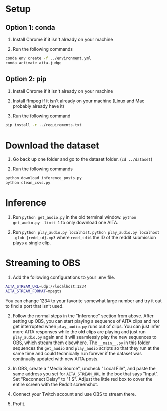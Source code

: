 # Setup

## Option 1: conda
1) Install Chrome if it isn't already on your machine

2) Run the following commands
```sh
conda env create -f ../environment.yml
conda activate aita-judge
```

## Option 2: pip
1) Install Chrome if it isn't already on your machine

2) Install ffmpeg if it isn't already on your machine (Linux and Mac probably already have it)

3) Run the following command
```sh
pip install -r ../requirements.txt
```

# Download the dataset
1) Go back up one folder and go to the dataset folder. (`cd ../dataset`)

2) Run the following commands
```sh
python download_inference_posts.py
python clean_csvs.py
```

# Inference
1) Run `python get_audio.py` in the old terminal window. `python get_audio.py -limit 1` to only download one AITA.

2) Run `python play_audio.py localhost`. `python play_audio.py localhost -glob {redd_id}.mp3` where `redd_id` is the ID of the reddit submission plays a single clip.

# Streaming to OBS
1) Add the following configurations to your .env file.
```sh
AITA_STREAM_URL=udp://localhost:1234
AITA_STREAM_FORMAT=mpegts
```
You can change 1234 to your favorite somewhat large number and try it out to find a port that isn’t used.

2) Follow the normal steps in the "Inference" section from above. After setting up OBS, you can start playing a sequence of AITA clips and not get interrupted when `play_audio.py` runs out of clips. You can just infer more AITA responses while the old clips are playing and just run `play_audio.py` again and it will seamlessly play the new sequences to OBS, which stream them elsewhere. The `__main__.py` in this folder sequences the `get_audio` and `play_audio` scripts so that they run at the same time and could technically run forever if the dataset was continually updated with new AITA posts.

3) In OBS, create a "Media Source", uncheck "Local File", and paste the same address you set for `AITA_STREAM_URL` in the box that says "Input". Set "Reconnect Delay" to "1 S". Adjust the little red box to cover the entire screen with the Reddit screenshot.

4) Connect your Twitch account and use OBS to stream there.

5) Profit.
